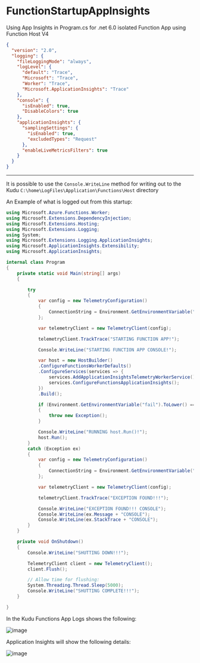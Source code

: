 # FunctionStartupAppInsights
Using App Insights in Program.cs for .net 6.0 isolated Function App using Function Host V4

``` JSON
{
  "version": "2.0",
  "logging": {
    "fileLoggingMode": "always",
    "logLevel": {
      "default": "Trace",
      "Microsoft": "Trace",
      "Worker": "Trace",
      "Microsoft.ApplicationInsights": "Trace"
    },
    "console": {
      "isEnabled": true,
      "DisableColors": true
    },
    "applicationInsights": {
      "samplingSettings": {
        "isEnabled": true,
        "excludedTypes": "Request"
      },
      "enableLiveMetricsFilters": true
    }
  }
}
```
---

It is possible to use the `Console.WriteLine` method for writing out to the Kudu `C:\home\LogFiles\Application\Functions\Host` directory

An Example of what is logged out from this startup:

``` csharp
using Microsoft.Azure.Functions.Worker;
using Microsoft.Extensions.DependencyInjection;
using Microsoft.Extensions.Hosting;
using Microsoft.Extensions.Logging;
using System;
using Microsoft.Extensions.Logging.ApplicationInsights;
using Microsoft.ApplicationInsights.Extensibility;
using Microsoft.ApplicationInsights;

internal class Program
{
    private static void Main(string[] args)
    {

        try
        {
            var config = new TelemetryConfiguration()
            {
                ConnectionString = Environment.GetEnvironmentVariable("APPLICATIONINSIGHTS_CONNECTION_STRING")
            };

            var telemetryClient = new TelemetryClient(config);

            telemetryClient.TrackTrace("STARTING FUNCTION APP!");

            Console.WriteLine("STARTING FUNCTION APP CONSOLE!");

            var host = new HostBuilder()
            .ConfigureFunctionsWorkerDefaults()
            .ConfigureServices(services => {
                services.AddApplicationInsightsTelemetryWorkerService();
                services.ConfigureFunctionsApplicationInsights();
            })
            .Build();

            if (Environment.GetEnvironmentVariable("fail").ToLower() == "true")
            {
                throw new Exception();
            }

            Console.WriteLine("RUNNING host.Run()!");
            host.Run();
        }
        catch (Exception ex)
        {
            var config = new TelemetryConfiguration()
            {
                ConnectionString = Environment.GetEnvironmentVariable("APPLICATIONINSIGHTS_CONNECTION_STRING")
            };

            var telemetryClient = new TelemetryClient(config);

            telemetryClient.TrackTrace("EXCEPTION FOUND!!!");

            Console.WriteLine("EXCEPTION FOUND!!! CONSOLE");
            Console.WriteLine(ex.Message + "CONSOLE");
            Console.WriteLine(ex.StackTrace + "CONSOLE");
        }
    }

    private void OnShutdown()
    {
        Console.WriteLine("SHUTTING DOWN!!!");

        TelemetryClient client = new TelemetryClient();
        client.Flush();

        // Allow time for flushing:
        System.Threading.Thread.Sleep(5000);
        Console.WriteLine("SHUTTING COMPLETE!!!");
    }

}
```

In the Kudu Functions App Logs shows the following:

![image](https://github.com/macavall/FunctionStartupAppInsights/assets/43223084/355ee217-57db-44e8-9d05-0eeb034f7955)

Application Insights will show the following details:

![image](https://github.com/macavall/FunctionStartupAppInsights/assets/43223084/ae103db7-424c-4579-a9b4-e662503af3bc)



